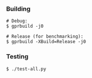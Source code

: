 ### Building

```
# Debug:
$ gprbuild -j0

# Release (for benchmarking):
$ gprbuild -XBuild=Release -j0
```

### Testing

```
$ ./test-all.py
```

